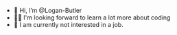 - 👋 Hi, I’m @Logan-Butler
- 🧑‍💻 I'm looking forward to learn a lot more about coding
- 💼 I am currently not interested in a job.
<!---
Logan-Butler/Logan-Butler is a ✨ special ✨ repository because its `README.md` (this file) appears on your GitHub profile.
You can click the Preview link to take a look at your changes.
--->
